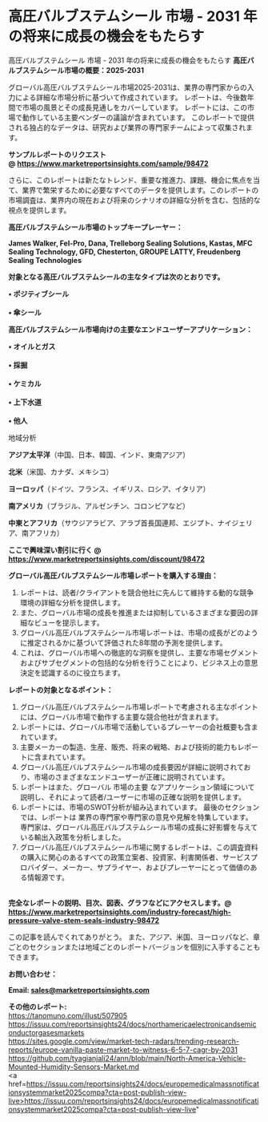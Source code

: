 # 高圧バルブステムシール 市場 - 2031 年の将来に成長の機会をもたらす
高圧バルブステムシール 市場 - 2031 年の将来に成長の機会をもたらす
<strong><b>高圧バルブステムシール市場の概要：2025-2031</b></strong>

グローバル高圧バルブステムシール市場2025-2031は、業界の専門家からの入力による詳細な市場分析に基づいて作成されています。 レポートは、今後数年間で市場の風景とその成長見通しをカバーしています。 レポートには、この市場で動作している主要ベンダーの議論が含まれています。 このレポートで提供される独占的なデータは、研究および業界の専門家チームによって収集されます。

<strong>サンプルレポートのリクエスト @ <a href=https://www.marketreportsinsights.com/sample/98472>https://www.marketreportsinsights.com/sample/98472</a></strong>

さらに、このレポートは新たなトレンド、重要な推進力、課題、機会に焦点を当て、業界で繁栄するために必要なすべてのデータを提供します。このレポートの市場調査は、業界内の現在および将来のシナリオの詳細な分析を含む、包括的な視点を提供します。

<strong>高圧バルブステムシール市場のトップキープレーヤー：</strong>

<strong>James Walker, Fel-Pro, Dana, Trelleborg Sealing Solutions, Kastas, MFC Sealing Technology, GFD, Chesterton, GROUPE LATTY, Freudenberg Sealing Technologies</strong>

<strong><b>対象となる高圧バルブステムシールの主なタイプは次のとおりです。</b></strong>

<strong>• ポジティブシール<br><br>• 傘シール</strong>

<strong><b>高圧バルブステムシール市場向けの主要なエンドユーザーアプリケーション：</b></strong>

<strong>• オイルとガス<br><br>• 採掘<br><br>• ケミカル<br><br>• 上下水道<br><br>• 他人</strong>

 地域分析

<strong><b>アジア太平洋</b></strong>（中国、日本、韓国、インド、東南アジア）

<strong><b>北米</b></strong>（米国、カナダ、メキシコ）

<strong><b>ヨーロッパ</b></strong>（ドイツ、フランス、イギリス、ロシア、イタリア）

<strong><b>南アメリカ</b></strong>（ブラジル、アルゼンチン、コロンビアなど）

<strong><b>中東とアフリカ</b></strong>（サウジアラビア、アラブ首長国連邦、エジプト、ナイジェリア、南アフリカ）

<strong>ここで興味深い割引に行く @ <a href=https://www.marketreportsinsights.com/discount/98472>https://www.marketreportsinsights.com/discount/98472</a></strong>

<strong><b>グローバル高圧バルブステムシール市場レポートを購入する理由：</b></strong>
<ol>
  <li>レポートは、読者/クライアントを競合他社に先んじて維持する動的な競争環境の詳細な分析を提供します。</li>
  <li>また、グローバル市場の成長を推進または抑制しているさまざまな要因の詳細なビューを提示します。</li>
  <li>グローバル高圧バルブステムシール市場レポートは、市場の成長がどのように推定されるかに基づいて評価された8年間の予測を提供します。</li>
  <li>これは、グローバル市場への徹底的な洞察を提供し、主要な市場セグメントおよびサブセグメントの包括的な分析を行うことにより、ビジネス上の意思決定を認識するのに役立ちます。</li>
</ol>
<strong><b>レポートの対象となるポイント：</b></strong>
<ol>
  <li>グローバル高圧バルブステムシール市場レポートで考慮される主なポイントには、グローバル市場で動作する主要な競合他社が含まれます。</li>
  <li>レポートには、グローバル市場で活動しているプレーヤーの会社概要も含まれています。</li>
  <li>主要メーカーの製造、生産、販売、将来の戦略、および技術的能力もレポートに含まれています。</li>
  <li>グローバル高圧バルブステムシール市場の成長要因が詳細に説明されており、市場のさまざまなエンドユーザーが正確に説明されています。</li>
  <li>レポートはまた、グローバル 市場の主要 なアプリケーション領域について説明し、それによって読者/ユーザーに市場の正確な説明を提供します。</li>
  <li>レポートには、市場のSWOT分析が組み込まれています。 最後のセクションでは、レポートは 業界の専門家や専門家の意見や見解を特集しています。 専門家は、グローバル高圧バルブステムシール市場の成長に好影響を与えている輸出入政策を分析しました。</li>
  <li>グローバル高圧バルブステムシール市場に関するレポートは、この調査資料の購入に関心のあるすべての政策立案者、投資家、利害関係者、サービスプロバイダー、メーカー、サプライヤー、およびプレーヤーにとって価値のある情報源です。</li>
</ol><br>
<strong>完全なレポートの説明、目次、図表、グラフなどにアクセスします。@ <a href=https://www.marketreportsinsights.com/industry-forecast/high-pressure-valve-stem-seals-industry-98472>https://www.marketreportsinsights.com/industry-forecast/high-pressure-valve-stem-seals-industry-98472</a></strong>

この記事を読んでくれてありがとう。 また、アジア、米国、ヨーロッパなど、章ごとのセクションまたは地域ごとのレポートバージョンを個別に入手することもできます。

<strong><b>お問い合わせ：</b></strong>

<strong>Email: </strong><a href=mailto:sales@marketreportsinsights.com><strong>sales@marketreportsinsights.com</strong></a>

<strong>その他のレポート:</strong>
<br>
<a href=https://tanomuno.com/illust/507905>https://tanomuno.com/illust/507905</a>
<br>
<a href=https://issuu.com/reportsinsights24/docs/northamericaelectronicandsemiconductorgasesmarkets>https://issuu.com/reportsinsights24/docs/northamericaelectronicandsemiconductorgasesmarkets</a>
<br>
<a href=https://sites.google.com/view/market-tech-radars/trending-research-reports/europe-vanilla-paste-market-to-witness-6-5-7-cagr-by-2031>https://sites.google.com/view/market-tech-radars/trending-research-reports/europe-vanilla-paste-market-to-witness-6-5-7-cagr-by-2031</a>
<br>
<a href=https://github.com/tyagianjali24/ann/blob/main/North-America-Vehicle-Mounted-Humidity-Sensors-Market.md>https://github.com/tyagianjali24/ann/blob/main/North-America-Vehicle-Mounted-Humidity-Sensors-Market.md</a>
<br>
<a href=https://issuu.com/reportsinsights24/docs/europemedicalmassnotificationsystemmarket2025compa?cta=post-publish-view-live>https://issuu.com/reportsinsights24/docs/europemedicalmassnotificationsystemmarket2025compa?cta=post-publish-view-live</a>"
